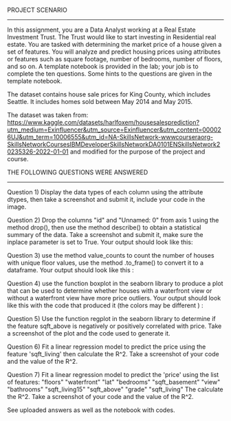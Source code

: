 PROJECT SCENARIO
*****************
In this assignment, you are a Data Analyst working at a Real Estate Investment Trust. The Trust would like to start investing in Residential real estate. You are tasked with determining the market price of a house given a set of features. You will analyze and predict housing prices using attributes or features such as square footage, number of bedrooms, number of floors, and so on. A template notebook is provided in the lab; your job is to complete the ten questions. Some hints to the questions are given in the template notebook.

The dataset contains house sale prices for King County, which includes Seattle. It includes homes sold between May 2014 and May 2015. 

The dataset was taken from: 
https://www.kaggle.com/datasets/harlfoxem/housesalesprediction?utm_medium=Exinfluencer&utm_source=Exinfluencer&utm_content=000026UJ&utm_term=10006555&utm_id=NA-SkillsNetwork-wwwcourseraorg-SkillsNetworkCoursesIBMDeveloperSkillsNetworkDA0101ENSkillsNetwork20235326-2022-01-01 and modified for the purpose of the project and course.

THE FOLLOWING QUESTIONS WERE ANSWERED
**************************************
Question 1) Display the data types of each column using the attribute dtypes, then take a screenshot and submit it, include your code in the image.

Question 2) Drop the columns "id" and "Unnamed: 0" from axis 1 using the method drop(), then use the method describe() to obtain a statistical summary of the data. Take a screenshot and submit it, make sure the inplace parameter is set to True. Your output should look like this:

Question 3) use the method value_counts to count the number of houses with unique floor values, use the method .to_frame() to convert it to a dataframe. Your output should look like this :

Question 4) use the function boxplot in the seaborn library to produce a plot that can be used to determine whether houses with a waterfront view or without a waterfront view have more price outliers. Your output should look like this with the code that produced it (the colors may be different ) :

Question 5) Use the function regplot in the seaborn library to determine if the feature sqft_above is negatively or positively correlated with price. Take a screenshot of the plot and the code used to generate it.

Question 6) Fit a linear regression model to predict the price using the feature 'sqft_living' then calculate the R^2. Take a screenshot of your code and the value of the R^2. 

Question 7) Fit a linear regression model to predict the 'price' using the list of features:
"floors" "waterfront" "lat" "bedrooms" "sqft_basement" "view" "bathrooms" "sqft_living15" "sqft_above" "grade" "sqft_living"
The calculate the R^2. Take a screenshot of your code and the value of the R^2. 

See uploaded answers as well as the notebook with codes.

